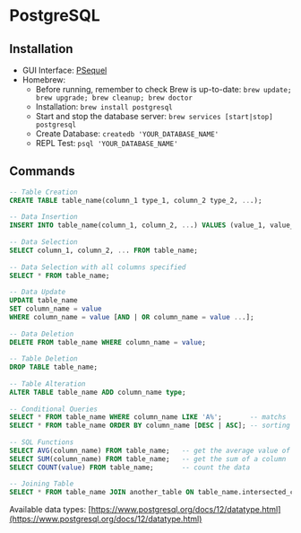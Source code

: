 # PostgreSQL

## Installation

* GUI Interface: [PSequel](http://www.psequel.com/)
* Homebrew:
  * Before running, remember to check Brew is up-to-date: `brew update; brew upgrade; brew cleanup; brew doctor`
  * Installation: `brew install postgresql`
  * Start and stop the database server: `brew services [start|stop] postgresql`
  * Create Database: `createdb 'YOUR_DATABASE_NAME'`
  * REPL Test: `psql 'YOUR_DATABASE_NAME'`

## **Commands**

```sql
-- Table Creation
CREATE TABLE table_name(column_1 type_1, column_2 type_2, ...);
​
-- Data Insertion
INSERT INTO table_name(column_1, column_2, ...) VALUES (value_1, value_2, ...);
​
-- Data Selection
SELECT column_1, column_2, ... FROM table_name;
​
-- Data Selection with all columns specified
SELECT * FROM table_name;
​
-- Data Update
UPDATE table_name
SET column_name = value
WHERE column_name = value [AND | OR column_name = value ...];
​
-- Data Deletion
DELETE FROM table_name WHERE column_name = value;
​
-- Table Deletion
DROP TABLE table_name;
​
-- Table Alteration
ALTER TABLE table_name ADD column_name type;
​
-- Conditional Queries
SELECT * FROM table_name WHERE column_name LIKE 'A%';       -- matchs 'A' + anything
SELECT * FROM table_name ORDER BY column_name [DESC | ASC]; -- sorting
​
-- SQL Functions
SELECT AVG(column_name) FROM table_name;   -- get the average value of a column
SELECT SUM(column_name) FROM table_name;   -- get the sum of a column
SELECT COUNT(value) FROM table_name;       -- count the data
​
-- Joining Table
SELECT * FROM table_name JOIN another_table ON table_name.intersected_column = another_table.intersected_column;
```

Available data types: [https://www.postgresql.org/docs/12/datatype.html](https://www.postgresql.org/docs/12/datatype.html)

